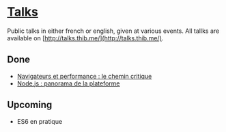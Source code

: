 [Talks](http://talks.thib.me)
=====

Public talks in either french or english, given at various events. All tallks are available on [http://talks.thib.me/](http://talks.thib.me/).

## Done

- [Navigateurs et performance : le chemin critique](http://talks.thib.me/navigateurs-performance/)
- [Node.js : panorama de la plateforme](http://talks.thib.me/nodejs-panorama/)

## Upcoming

- ES6 en pratique
